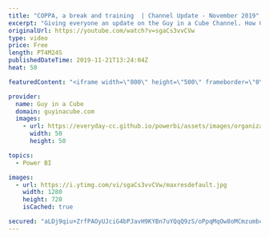 ```yaml
---
title: "COPPA, a break and training  | Channel Update - November 2019"
excerpt: "Giving everyone an update on the Guy in a Cube Channel. How COPPA is affecting the channel. A break for 2019 to gear up for 2020 and more training to come!   Google and YouTube Will Pay Record $170 Million for Alleged Violations of Children’s Privacy Law https://www.ftc.gov/news-events/press-releases/2019/09/google-youtube-will-pay-record-170-million-alleged-violations"
originalUrl: https://youtube.com/watch?v=sgaCs3vvCVw
type: video
price: Free
length: PT4M24S
publishedDateTime: 2019-11-21T13:24:04Z
heat: 50

featuredContent: "<iframe width=\"800\" height=\"500\" frameborder=\"0\" src=\"https://www.youtube.com/embed/sgaCs3vvCVw\" allow=\"accelerometer; autoplay; encrypted-media; gyroscope; picture-in-picture\" allowfullscreen></iframe>"

provider:
  name: Guy in a Cube
  domain: guyinacube.com
  images:
    - url: https://everyday-cc.github.io/powerbi/assets/images/organizations/guyinacube.com-50x50.jpg
      width: 50
      height: 50

topics:
  - Power BI

images:
  - url: https://i.ytimg.com/vi/sgaCs3vvCVw/maxresdefault.jpg
    width: 1280
    height: 720
    isCached: true

secured: "aLDj9qiu+ZrfPAOyUJciG4bPJavH9KYBn7uYQqQ9zS/oPpqMqOw8oMCmzumbcHCHKNE13L7yHsUJ1IXeAtF4ee8W6n+tAPJllwwjzLtMOZQ03oUGh99+GMXFZVm2RPDJhVlNZFoVlASWp+S8mW8CgxflZY7lnArKVuccwi5CZ0aaAIpnudKeWLdj3okhR2a7COkszoKO6Nv2Pu7ml5TyFGbiVuvymmVSk3zGxZOGhevjggZrcisze3o0bZVtN7UCzBQjR9I5+UDjF2vP892d7CpiugBZBJfupgawj+R1eEzf06WwmwPc02ht/Zonpt2ZU4gj2+iGObiIMSTh8e0LDD6b0Ec01tI4ufwg01etxIeGNfMvUablAd0NvRsWHRBiPmRI4TKERPuAApo1RGohlzdnQ7OdzDw+PVFKp52O27s=;/lMtc3ybvXHBnHfw41Ba7Q=="
---
```


